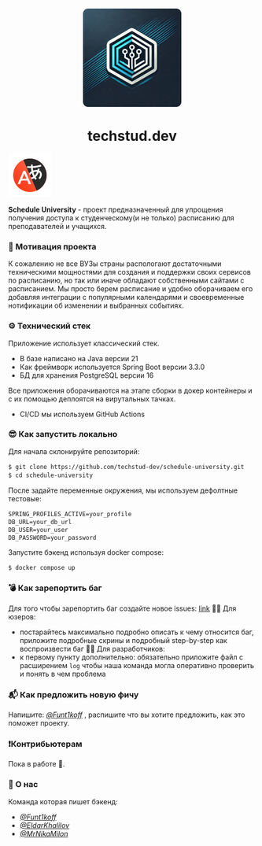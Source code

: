 <div align="center">
  <br>
  <img src="source/logo-dev.png" alt="">
  <h1>techstud.dev</h1>
</div>

[![eng readme](source/Yandex_Translate_icon.svg)]()

**Schedule University** - проект предназначенный для упрощения получения доступа к студенческому(и не только) расписанию для преподавателей и учащихся.

### 🦾 Мотивация проекта
К сожалению не все ВУЗы страны распологают достаточными техническими мощностями для создания и поддержки своих сервисов по расписанию, но так или иначе обладают собственными сайтами с расписанием.
Мы просто берем расписание и удобно оборачиваем его добавляя интеграции с популярными календарями и своевременные нотификации об изменении и выбранных событиях.

### ⚙️ Технический стек
Приложение использует классический стек.
- В базе написано на Java версии 21
- Как фреймворк используется Spring Boot версии 3.3.0
- БД для хранения PostgreSQL версии 16

Все приложения оборачиваются на этапе сборки в докер контейнеры и с их помощью деплоятся на вирутальных тачках.
- CI/CD мы используем GitHub Actions
### 😎 Как запустить локально
Для начала склонируйте репозиторий:
```bash
$ git clone https://github.com/techstud-dev/schedule-university.git
$ cd schedule-university
```

После задайте переменные окружения, мы используем дефолтные тестовые:
```text
SPRING_PROFILES_ACTIVE=your_profile  
DB_URL=your_db_url  
DB_USER=your_user  
DB_PASSWORD=your_password
```

Запустите бэкенд используя docker compose:
```bash
$ docker compose up
```
### 💣 Как зарепортить баг
Для того чтобы зарепортить баг создайте новое issues: [link](https://github.com/techstud-dev/schedule-university/issues/new)
👨‍💼 Для юзеров:
- постарайтесь максимально подробно описать к чему относится баг, приложите подробные скрины и подробный step-by-step как воспроизвести баг
  🧑‍💻 Для разработчиков:
-  к первому пункту дополнительно: обязательно приложите файл с расширением `log` чтобы наша команда могла оперативно проверить и понять в чем проблема

### 📬 Как предложить новую фичу
Напишите: *[@Funt1koff](https://github.com/Funt1koff)* , распишите что вы хотите предложить, как это поможет проекту.

### ❗️Контрибьютерам
Пока в работе 🚧.

### 👥 О нас
Команда которая пишет бэкенд:
- *[@Funt1koff](https://github.com/Funt1koff)*
- *[@EldarKhalilov](https://github.com/EldarKhalilov)*
- *[@MrNikaMilon](https://github.com/MrNikaMilon)* 
